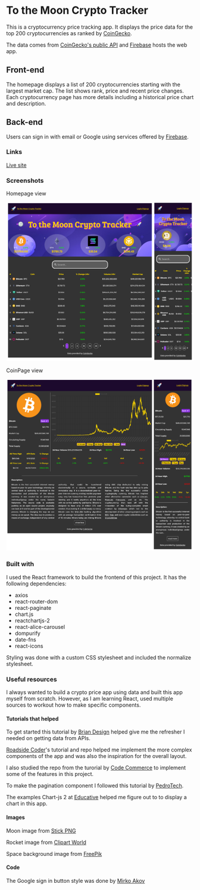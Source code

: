 # To the Moon Crypto Tracker

This is a cryptocurrency price tracking app. It displays the price data for the top 200 cryptocurrencies as ranked by [CoinGecko](https://www.coingecko.com/).

The data comes from [CoinGecko's public API](https://www.coingecko.com/en/api) and [Firebase](https://firebase.google.com/) hosts the web app.

## Front-end

The homepage displays a list of 200 cryptocurrencies starting with the largest market cap. The list shows rank, price and recent price changes. Each cryptocurrency page has more details including a historical price chart and description.

## Back-end

Users can sign in with email or Google using services offered by [Firebase](https://firebase.google.com/).

### Links

[Live site](https://mooncryptotracker.firebaseapp.com/)

### Screenshots

Homepage view

![homepage view](./screenshots/screenshot-homepage.png)

CoinPage view

![coin page view](./screenshots/screenshot-coinpage.png)

### Built with

I used the React framework to build the frontend of this project. It has the following dependencies:

- axios
- react-router-dom
- react-paginate
- chart.js
- reactchartjs-2
- react-alice-carousel
- dompurify
- date-fns
- react-icons

Styling was done with a custom CSS stylesheet and included the normalize stylesheet.

### Useful resources

I always wanted to build a crypto price app using data and built this app myself from scratch. However, as I am learning React, used multiple sources to workout how to make specific components.

#### Tutorials that helped

To get started this tutorial by [Brian Design](https://www.youtube.com/watch?v=9ohK7CapmIs&t) helped give me the refresher I needed on getting data from APIs.

[Roadside Coder](https://www.youtube.com/watch?v=QA6oTpMZp84)'s tutorial and repo helped me implement the more complex components of the app and was also the inspiration for the overall layout.

I also studied the repo from the turorial by [Code Commerce](https://www.youtube.com/watch?v=gxXw-M5lDOw&t) to implement some of the features in this project.

To make the pagination component I followed this tutorial by [PedroTech](https://www.youtube.com/watch?v=HANSMtDy508).

The examples Chart-js 2 at [Educative](<https://www.educative.io/answers/how-to-use-chartjs-to-create-charts-in-react>) helped me figure out to to display a chart in this app.

#### Images

Moon image from [Stick PNG](http://www.stickpng.com/img/nature/moon/moon-clipart)

Rocket image from [Clipart World](https://clipart.world/rocket-clipart/rocket-clipart-transparent-background-7/)

Space background image from [FreePik](https://www.freepik.com/free-vector/cartoon-galaxy-background-with-planets_14121184.htm#query=space&position=18&from_view=keyword)

#### Code

The Google sign in button style was done by [Mirko Akov](https://codepen.io/mupkoo/pen/YgddgB)
